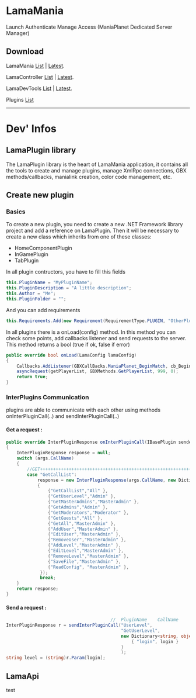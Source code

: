 
# LamaMania

Launch Authenticate Manage Access (ManiaPlanet Dedicated Server Manager)

## Download

LamaMania      [List](https://lamamania.yoxclan.fr/Downloads/LamaMania.php) | [Latest](https://lamamania.yoxclan.fr/Downloads/LamaMania_Latest.exe).

LamaController [List](https://lamamania.yoxclan.fr/Downloads/LamaController.php) | [Latest](https://lamamania.yoxclan.fr/Downloads/LamaController_Latest.exe).

LamaDevTools   [List](https://lamamania.yoxclan.fr/Downloads/LDT.php) | [Latest](https://lamamania.yoxclan.fr/Downloads/LDT_Latest.exe).

Plugins        [List](https://lamamania.yoxclan.fr/Downloads/LamaPlugins.php) 
___





# Dev' Infos

## LamaPlugin library

The LamaPlugin library is the heart of LamaMania application, it contains all the tools to create and manage plugins, manage XmlRpc connections, GBX methods/callbacks, manialink creation, color code management, etc.

## Create new plugin

### Basics

To create a new plugin, you need to create a new .NET Framework library project
and add a reference on LamaPlugin. Then it will be necessary to create a new class which inherits from one of these classes:
- HomeComponentPlugin
- InGamePlugin
- TabPlugin

In all plugin contructors, you have to fill this fields
```csharp
this.PluginName = "MyPluginName";
this.PluginDescription = "A little description";
this.Author = "Me";
this.PluginFolder = "";
```

And you can add requirements
```csharp
this.Requirements.Add(new Requirement(RequirementType.PLUGIN, "OtherPlugin"));
```

In all plugins there is a onLoad(config) method. In this method you can check some points, add callbacks listener and send requests to the server. This method returns a bool (true if ok, false if error)


```csharp
public override bool onLoad(LamaConfig lamaConfig)
{
    Callbacks.AddListener(GBXCallBacks.ManiaPlanet_BeginMatch, cb_BeginMatch);   
    asyncRequest(getPlayerList, GBXMethods.GetPlayerList, 999, 0);
    return true;
}
```



### InterPlugins Communication

plugins are able to communicate with each other using methods onInterPluginCall(..) and sendInterPluginCall(..)

#### Get a request : 

```csharp
public override InterPluginResponse onInterPluginCall(IBasePlugin sender, InterPluginArgs args)
{
    InterPluginResponse response = null;
    switch (args.CallName)
    {
        //GET++++++++++++++++++++++++++++++++++++++++++++++++++++++++++++++++++++++++++++++++++++++++++
        case "GetCallList":
            response = new InterPluginResponse(args.CallName, new Dictionary<string, object>
            {
                {"GetCallList","All" },
                {"GetUserLevel","Admin" },
                {"GetMasterAdmins","MasterAdmin" },
                {"GetAdmins","Admin" },
                {"GetModerators","Moderator" },
                {"GetGuests","All" },
                {"GetAll","MasterAdmin" },
                {"AddUser","MasterAdmin" },
                {"EditUser","MasterAdmin" },
                {"RemoveUser","MasterAdmin" },
                {"AddLevel","MasterAdmin" },
                {"EditLevel","MasterAdmin" },
                {"RemoveLevel","MasterAdmin" },
                {"SaveFile","MasterAdmin" },
                {"ReadConfig", "MasterAdmin" },
             });
             break;
    }
    return response;
}
```

#### Send a request : 

```csharp
                                        //  PluginName    CallName          Args
InterPluginResponse r = sendInterPluginCall("UserLevel", 
                                            "GetUserLevel", 
                                            new Dictionary<string, object>() {
                                                { "login", login }
                                            }
                                            );
string level = (string)r.Param[login];
```

## LamaApi

test



